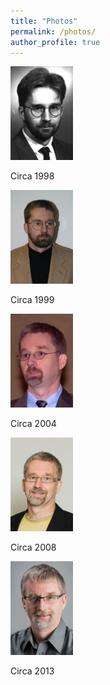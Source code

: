 ```yaml
---
title: "Photos"
permalink: /photos/
author_profile: true
---
```


<div class="gallery">
  <a href="/images/1998.jpg" target="_blank">
    <img src="/images/1998.jpg" alt="Jessy Grizzle profile 1998" style="width:100px">
  </a>
  <p>Circa 1998</p>

  <a href="/images/1999.jpg" target="_blank">
    <img src="/images/1999.jpg" alt="Jessy Grizzle profile 1999" style="width:100px">
  </a>
  <p>Circa 1999</p>

  <a href="/images/2004.jpg" target="_blank">
    <img src="/images/2004.jpg" alt="Jessy Grizzle profile 2004" style="width:100px">
  </a>
  <p>Circa 2004</p>

  <a href="/images/2008.jpg" target="_blank">
    <img src="/images/2008.jpg" alt="Jessy Grizzle profile 2008" style="width:100px">
  </a>
  <p>Circa 2008</p>

  <a href="/images/2013.png" target="_blank">
    <img src="/images/2013.png" alt="Jessy Grizzle profile 2013" style="width:100px">
  </a>
  <p>Circa 2013</p>
</div>


<!-- ![Jessy Grizzle profile 1998](/images/1998.jpg)  
Circa 1998

![Jessy Grizzle profile 1999](/images/1999.jpg)  
Circa 1999

![Jessy Grizzle profile 2004](/images/2004.jpg)  
Circa 2004

![Jessy Grizzle profile 2008](/images/2008.jpg)  
Circa 2008

![Jessy Grizzle profile 2013](/images/2013.png)  
Circa 2013 -->